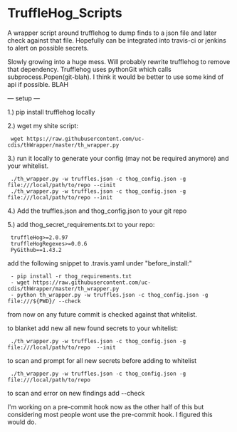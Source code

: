 # TruffleHog_Scripts
A wrapper script around trufflehog to dump finds to a json file and later check against that file. Hopefully can be integrated into travis-ci or jenkins to alert on possible secrets. 

Slowly growing into a huge mess. Will probably rewrite trufflehog to remove that dependency. Trufflehog uses pythonGit which calls subprocess.Popen(git-blah). I think it would be better to use some kind of api if possible. BLAH

— setup —

1.) pip install trufflehog locally

2.) wget my shite script:

     wget https://raw.githubusercontent.com/uc-cdis/thWrapper/master/th_wrapper.py

3.) run it locally to generate your config (may not be required anymore) and your whitelist.

     ./th_wrapper.py -w truffles.json -c thog_config.json -g file:///local/path/to/repo --cinit
     ./th_wrapper.py -w truffles.json -c thog_config.json -g file:///local/path/to/repo --init
     
4.) Add the truffles.json and thog_config.json to your git repo

5.) add thog_secret_requirements.txt to your repo:

     truffleHog>=2.0.97
     truffleHogRegexes>=0.0.6
     PyGithub==1.43.2
     
add the following snippet to .travis.yaml under "before_install:"

     - pip install -r thog_requirements.txt
     - wget https://raw.githubusercontent.com/uc-cdis/thWrapper/master/th_wrapper.py
     - python th_wrapper.py -w truffles.json -c thog_config.json -g file:///${PWD}/ --check
     
from now on any future commit is checked against that whitelist. 

to blanket add new all new found secrets to your whitelist:

     ./th_wrapper.py -w truffles.json -c thog_config.json -g file:///local/path/to/repo  --init

to scan and prompt for all new secrets before adding to whitelist

     ./th_wrapper.py -w truffles.json -c thog_config.json -g file:///local/path/to/repo
     
to scan and error on new findings add --check

I'm working on a pre-commit hook now as the other half of this but considering most people wont use the pre-commit hook. I figured this would do. 


